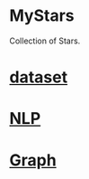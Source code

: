 # MyStars
Collection of Stars.

# [dataset](https://github.com/ZhCoding/MyStars/blob/master/datasets.md)

# [NLP](https://github.com/ZhCoding/MyStars/blob/master/NaturalLanguageProcess.md)

# [Graph](https://github.com/ZhCoding/MyStars/blob/master/Graph.md)
